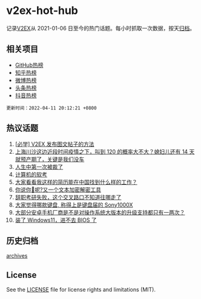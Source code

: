# v2ex-hot-hub

 记录[V2EX](https://www.v2ex.com/)从 2021-01-06 日至今的热门话题。每小时抓取一次数据，按天[归档](archives)。
 
 ## 相关项目

- [GitHub热榜](https://github.com/snaildev/github-hot-hub)
- [知乎热榜](https://github.com/snaildev/zhihu-hot-hub)
- [微博热榜](https://github.com/snaildev/weibo-hot-hub)
- [头条热榜](https://github.com/snaildev/toutiao-hot-hub)
- [抖音热榜](https://github.com/snaildev/douyin-hot-hub)


 `更新时间：2022-04-11 20:12:21 +0800`

## 热议话题

1. [[必学] V2EX 发布图文帖子的方法](https://www.v2ex.com/t/846267)
1. [上海川沙这边近段时间疫情之下，叫到 120 的概率大不大？媳妇儿还有 14 天就预产期了，关键是我们没车](https://www.v2ex.com/t/846121)
1. [人生中第一次被裁了](https://www.v2ex.com/t/846185)
1. [计算机的软考](https://www.v2ex.com/t/846136)
1. [大家看看我这样的简历能在中国找到什么样的工作？](https://www.v2ex.com/t/846137)
1. [你说你🐴呢?又一个文本加密解密工具](https://www.v2ex.com/t/846245)
1. [辞职考研失败，这个交叉路口不知道往哪走了](https://www.v2ex.com/t/846237)
1. [大家觉得哪款键盘, 称得上是键盘届的 Sony1000X](https://www.v2ex.com/t/846180)
1. [大部分安卓手机厂商是不是对操作系统大版本的升级支持都只有一两次？](https://www.v2ex.com/t/846187)
1. [装了 Windows11，进不去 BIOS 了](https://www.v2ex.com/t/846257)

## 历史归档

[archives](archives)

## License

See the [LICENSE](LICENSE) file for license rights and limitations (MIT).

